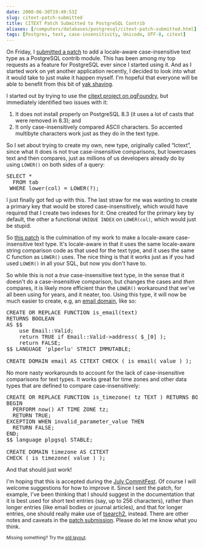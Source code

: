 ```yaml
--- 
date: 2008-06-30T19:49:53Z
slug: citext-patch-submitted
title: CITEXT Patch Submitted to PostgreSQL Contrib
aliases: [/computers/databases/postgresql/citext-patch-submitted.html]
tags: [Postgres, text, case-insensitivity, Unicode, UTF-8, citext]
---
```


<p>On Friday, I <a href="http://archives.postgresql.org/message-id/4013F1AE-FE1B-427B-8C23-1A5681DA297E@kineticode.com" title="PATCH: CITEXT 2.0">submitted a patch</a> to add a locale-aware case-insensitive text type as a PostgreSQL contrib module. This has been among my top requests as a feature for PostgreSQL ever since I started using it. And as I started work on yet another application recently, I decided to look into what it would take to just make it happen myself. I'm hopeful that everyone will be able to benefit from this bit of <a href="http://en.wiktionary.org/wiki/yak_shaving" title="Wiktionary: “yak shaving”">yak shaving</a>.</p>

<p>I started out by trying to use the <a href="http://pgfoundry.org/projects/citext/" title="">citext project on pgFoundry</a>, but immediately identified two issues with it:</p>

<ol>
  <li>It does not install properly on PostgreSQL 8.3 (it uses a lot of casts that were removed in 8.3); and </li>
  <li>It only case-insensitively compared ASCII characters. So accented multibyte characters work just as they do in the text type.</li>
</ol>

<p>So I set about trying to create my own, new type, originally called “lctext”, since what it does is not true case-insensitive comparisons, but lowercases text and then compares, just as millions of us developers already do by using <code>LOWER()</code> on both sides of a query:</p>

<pre>
SELECT *
  FROM tab
 WHERE lower(col) = LOWER(?);
</pre>

<p>I just finally got fed up with this. The last straw for me was wanting to create a primary key that would be stored case-insensitively, which would have required that I create two indexes for it: One created for the primary key by default, the other a functional <code>UNIQUE INDEX</code> on <code>LOWER(col)</code>, which would just be stupid.</p>

<p>So <a href="http://archives.postgresql.org/message-id/4013F1AE-FE1B-427B-8C23-1A5681DA297E@kineticode.com" title="PATCH: CITEXT 2.0">this patch</a> is the culmination of my work to make a locale-aware case-insensitive text type. It's locale-aware in that it uses the same locale-aware string comparison code as that used for the text type, and it uses the same C function as <code>LOWER()</code> uses. The nice thing is that it works just as if you had used <code>LOWER()</code> in all your SQL, but now you don't have to.</p>

<p>So while this is not a <em>true</em> case-insensitive text type, in the sense that it doesn't do a case-insensitive comparison, but changes the cases and <em>then</em> compares, it is likely more efficient than the <code>LOWER()</code> workaround that we've all been using for years, and it neater, too. Using this type, it will now be much easier to create, e.g, an <a href="http://www.varlena.com/GeneralBits/128.php" title="PostgreSQL General Bits: “Base Type using Domains”">email domain</a>, like so:</p>

<pre>
CREATE OR REPLACE FUNCTION is_email(text)
RETURNS BOOLEAN
AS $$
    use Email::Valid;
    return TRUE if Email::Valid->address( $_[0] );
    return FALSE;
$$ LANGUAGE 'plperlu' STRICT IMMUTABLE;

CREATE DOMAIN email AS CITEXT CHECK ( is_email( value ) );
</pre>

<p>No more nasty workarounds to account for the lack of case-insensitive comparisons for text types. It works great for time zones and other data types that are defined to compare case-insensitively:</p>

<pre>
CREATE OR REPLACE FUNCTION is_timezone( tz TEXT ) RETURNS BOOLEAN as $$
BEGIN
  PERFORM now() AT TIME ZONE tz;
  RETURN TRUE;
EXCEPTION WHEN invalid_parameter_value THEN
  RETURN FALSE;
END;
$$ language plpgsql STABLE;

CREATE DOMAIN timezone AS CITEXT
CHECK ( is_timezone( value ) );
</pre>

<p>And that should just work!</p>

<p>I'm hoping that this is accepted during the <a href="http://wiki.postgresql.org/index.php?title=CommitFest:2008-07" title="PostgreSQL CommitFest:2008-07">July CommitFest</a>. Of course I will welcome suggestions for how to improve it. Since I sent the patch, for example, I've been thinking that I should suggest in the documentation that it is best used for short text entries (say, up to 256 characters), rather than longer entries (like email bodies or journal articles), and that for longer entries, one should really make use of <a href="http://www.postgresql.org/docs/current/static/textsearch.html" title="PostgreSQL Documentation: Chapter 12. Full Text Search">tsearch2</a>, instead. There are other notes and caveats in the <a href="http://archives.postgresql.org/message-id/4013F1AE-FE1B-427B-8C23-1A5681DA297E@kineticode.com" title="PATCH: CITEXT 2.0">patch submission</a>. Please do let me know what you think.</p>

<p class="past"><small>Missing something? Try the <a rel="nofollow" href="http://past.justatheory.com/computers/databases/postgresql/citext-patch-submitted.html">old layout</a>.</small></p>


